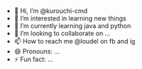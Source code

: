 - 👋 Hi, I’m @kurouchi-cmd
- 👀 I’m interested in learning new things
- 🌱 I’m currently learning java and python
- 💞️ I’m looking to collaborate on ...
- 📫 How to reach me @loudel on fb and ig
- 😄 Pronouns: ...
- ⚡ Fun fact: ...

<!---
kurouchi-cmd/kurouchi-cmd is a ✨ special ✨ repository because its `README.md` (this file) appears on your GitHub profile.
You can click the Preview link to take a look at your changes.
--->

